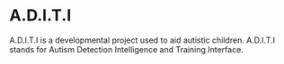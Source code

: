 # A.D.I.T.I
A.D.I.T.I is a developmental project used to aid autistic children. A.D.I.T.I stands for Autism Detection Intelligence and Training Interface. 
